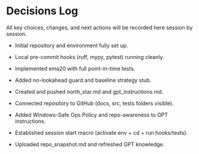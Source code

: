 ﻿# Decisions Log
All key choices, changes, and next actions will be recorded here session by session.

- Initial repository and environment fully set up.
- Local pre-commit hooks (ruff, mypy, pytest) running cleanly.
- Implemented ema20 with full point-in-time tests.
- Added no-lookahead guard and baseline strategy stub.
- Created and pushed north_star.md and gpt_instructions.md.
- Connected repository to GitHub (docs, src, tests folders visible).

- Added Windows-Safe Ops Policy and repo-awareness to GPT instructions.
- Established session start macro (activate env + cd + run hooks/tests).
- Uploaded repo_snapshot.md and refreshed GPT knowledge.
